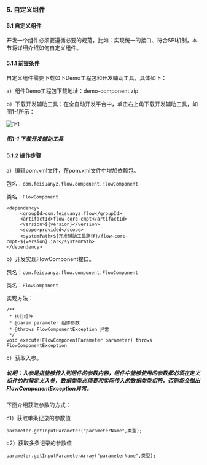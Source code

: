 ### 5. 自定义组件

#### 5.1 自定义组件

开发一个组件必须要遵循必要的规范，比如：实现统一的接口、符合SPI机制，本节将详细介绍如何自定义组件。

#### 5.1.1 前提条件

自定义组件需要下载如下Demo工程包和开发辅助工具，具体如下：

a）组件Demo工程包下载地址：demo-component.zip

b）下载开发辅助工具：在全自动开发平台中，单击右上角下载开发辅助工具，如图1-1所示：

![1-1](https://www.feisuanyz.com/fsimage/gj-image/gj_0000_img.png)

##### 图1-1 下载开发辅助工具

#### 5.1.2 操作步骤

a）编辑pom.xml文件，在pom.xml文件中增加依赖包。

包名：` com.feisuanyz.flow.component.FlowComponent `

类名：` FlowComponent `

```
<dependency>
     <groupId>com.feisuanyz.flow</groupId>
     <artifactId>flow-core-cmpt</artifactId>
     <version>${version}</version>
     <scope>provided</scope>
     <systemPath>${开发辅助工具路径}/flow-core-cmpt-${version}.jar</systemPath>
</dependency>
```

b）开发实现FlowComponent接口。

包名：` com.feisuanyz.flow.component.FlowComponent `

类名：` FlowComponent `

实现方法：

```
/**
 * 执行组件
 * @param parameter 组件参数
 * @throws FlowComponentException 异常
 */
void execute(FlowComponentParameter parameter) throws FlowComponentException
```

c）获取入参。

##### 说明：入参是指能够传入到组件的参数内容，组件中能够使用的参数都必须在定义组件的时候定义入参，数据类型必须要和实际传入的数据类型相符，否则将会抛出FlowComponentException异常。

下面介绍获取参数的方式：

c1）获取单条记录的参数值

` parameter.getInputParameter("parameterName",类型); `

c2）获取多条记录的参数值

` parameter.getInputParameterArray("parameterName",类型); `
